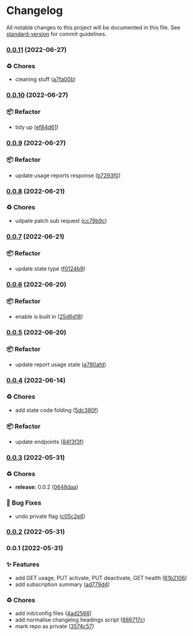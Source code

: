 # Changelog

All notable changes to this project will be documented in this file. See [standard-version](https://github.com/conventional-changelog/standard-version) for commit guidelines.

### [0.0.11](https://github.com/KL-Engineering/factory-subscriptions-api-client/branches/compare/v0.0.11%0Dv0.0.10) (2022-06-27)


### ♻️ Chores

* cleaning stuff ([a7fa00b](https://github.com/KL-Engineering/factory-subscriptions-api-client/commits/a7fa00bc8c9257461fd32b9dc7f4045e53b900e9))

### [0.0.10](https://github.com/KL-Engineering/factory-subscriptions-api-client/branches/compare/v0.0.10%0Dv0.0.9) (2022-06-27)


### 📦 Refactor

* tidy up ([ef84d61](https://github.com/KL-Engineering/factory-subscriptions-api-client/commits/ef84d61f219d7da7fe75e6f004d55da61191f819))

### [0.0.9](https://github.com/KL-Engineering/factory-subscriptions-api-client/branches/compare/v0.0.9%0Dv0.0.8) (2022-06-27)


### 📦 Refactor

* update usage reports response ([b7293f0](https://github.com/KL-Engineering/factory-subscriptions-api-client/commits/b7293f0b381f958d5219d9ca3f71f50083c159ea))

### [0.0.8](https://github.com/KL-Engineering/factory-subscriptions-api-client/branches/compare/v0.0.8%0Dv0.0.7) (2022-06-21)


### ♻️ Chores

* udpate patch sub request ([cc79b9c](https://github.com/KL-Engineering/factory-subscriptions-api-client/commits/cc79b9cb686a8a4a3e735f8cfd2e3aa54dbc8d8c))

### [0.0.7](https://github.com/KL-Engineering/factory-subscriptions-api-client/branches/compare/v0.0.7%0Dv0.0.6) (2022-06-21)


### 📦 Refactor

* update state type ([f0124b9](https://github.com/KL-Engineering/factory-subscriptions-api-client/commits/f0124b9b3a010d7c874fccb664a81050aead2992))

### [0.0.6](https://github.com/KL-Engineering/factory-subscriptions-api-client/branches/compare/v0.0.6%0Dv0.0.5) (2022-06-20)


### 📦 Refactor

* enable is built in ([25d6d18](https://github.com/KL-Engineering/factory-subscriptions-api-client/commits/25d6d18d0fa885123cb44a892a121dca9770f071))

### [0.0.5](https://github.com/KL-Engineering/factory-subscriptions-api-client/branches/compare/v0.0.5%0Dv0.0.4) (2022-06-20)


### 📦 Refactor

* update report usage state ([a780afd](https://github.com/KL-Engineering/factory-subscriptions-api-client/commits/a780afd68bd244d0b7e71a2c53ff7a0325c64cfc))

### [0.0.4](https://github.com/KL-Engineering/factory-subscriptions-api-client/branches/compare/v0.0.4%0Dv0.0.3) (2022-06-14)


### ♻️ Chores

* add state code folding ([5dc380f](https://github.com/KL-Engineering/factory-subscriptions-api-client/commits/5dc380f592e023f47b6eb0aa5c15526704ef7df9))


### 📦 Refactor

* update endpoints ([84f3f3f](https://github.com/KL-Engineering/factory-subscriptions-api-client/commits/84f3f3fb9bae58d69bc9bdda5897b8742285afa9))

### [0.0.3](https://github.com/KL-Engineering/factory-subscriptions-api-client/branches/compare/v0.0.3%0Dv0.0.1) (2022-05-31)


### ♻️ Chores

* **release:** 0.0.2 ([0648daa](https://github.com/KL-Engineering/factory-subscriptions-api-client/commits/0648daa48f1e61d070bc8a8f612e880d9be2559c))


### 🐛 Bug Fixes

* undo private flag ([c05c2e6](https://github.com/KL-Engineering/factory-subscriptions-api-client/commits/c05c2e6b16985f43232627b9b369644d32080ac2))

### [0.0.2](https://github.com/KL-Engineering/factory-subscriptions-api-client/branches/compare/v0.0.2%0Dv0.0.1) (2022-05-31)

### 0.0.1 (2022-05-31)


### ✨ Features

* add GET usage, PUT activate, PUT deactivate, GET health ([61b2106](https://github.com/KL-Engineering/factory-subscriptions-api-client/commits/61b21068a10cd7c7964f7f29f2181eaa7166da6f))
* add subscription summary ([ad779d4](https://github.com/KL-Engineering/factory-subscriptions-api-client/commits/ad779d46db2febc5ca49ebaf957c0e62029b0f3e))


### ♻️ Chores

* add init/config files ([4ad2566](https://github.com/KL-Engineering/factory-subscriptions-api-client/commits/4ad2566e2fc9d666300a442e97220c2f2d0fd1b2))
* add normalise changelog headings script ([886717c](https://github.com/KL-Engineering/factory-subscriptions-api-client/commits/886717cd9fb625958bf304cebf04b95c4d82adb8))
* mark repo as private ([3574c57](https://github.com/KL-Engineering/factory-subscriptions-api-client/commits/3574c57201ba9ed6f60a3e436abd93bbd4a2d71e))
